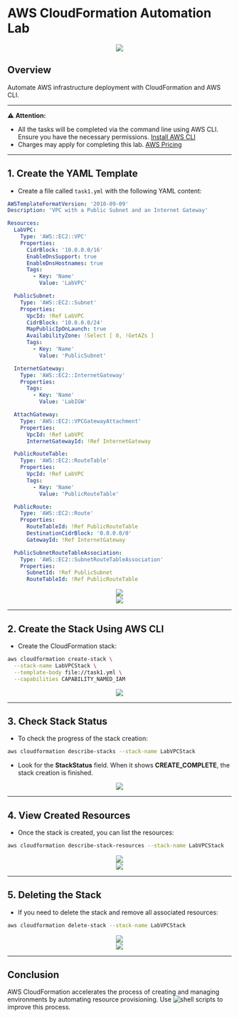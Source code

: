 # AWS CloudFormation Automation Lab

<div align="center">
  <img src="screenshot/initial-template.png" width=""/>
</div>

## Overview
Automate AWS infrastructure deployment with CloudFormation and AWS CLI.

---
⚠️ **Attention:**
- All the tasks will be completed via the command line using AWS CLI. Ensure you have the necessary permissions. [Install AWS CLI](https://docs.aws.amazon.com/cli/latest/userguide/getting-started-install.html)
- Charges may apply for completing this lab. [AWS Pricing](https://aws.amazon.com/pricing/)
---

## 1. Create the YAML Template
- Create a file called `task1.yml` with the following YAML content:
```yaml
AWSTemplateFormatVersion: '2010-09-09'
Description: 'VPC with a Public Subnet and an Internet Gateway'

Resources:
  LabVPC:
    Type: 'AWS::EC2::VPC'
    Properties: 
      CidrBlock: '10.0.0.0/16'
      EnableDnsSupport: true
      EnableDnsHostnames: true
      Tags:
        - Key: 'Name'
          Value: 'LabVPC'

  PublicSubnet:
    Type: 'AWS::EC2::Subnet'
    Properties: 
      VpcId: !Ref LabVPC
      CidrBlock: '10.0.0.0/24'
      MapPublicIpOnLaunch: true
      AvailabilityZone: !Select [ 0, !GetAZs ]
      Tags:
        - Key: 'Name'
          Value: 'PublicSubnet'

  InternetGateway:
    Type: 'AWS::EC2::InternetGateway'
    Properties: 
      Tags:
        - Key: 'Name'
          Value: 'LabIGW'

  AttachGateway:
    Type: 'AWS::EC2::VPCGatewayAttachment'
    Properties: 
      VpcId: !Ref LabVPC
      InternetGatewayId: !Ref InternetGateway

  PublicRouteTable:
    Type: 'AWS::EC2::RouteTable'
    Properties: 
      VpcId: !Ref LabVPC
      Tags:
        - Key: 'Name'
          Value: 'PublicRouteTable'

  PublicRoute:
    Type: 'AWS::EC2::Route'
    Properties: 
      RouteTableId: !Ref PublicRouteTable
      DestinationCidrBlock: '0.0.0.0/0'
      GatewayId: !Ref InternetGateway

  PublicSubnetRouteTableAssociation:
    Type: 'AWS::EC2::SubnetRouteTableAssociation'
    Properties: 
      SubnetId: !Ref PublicSubnet
      RouteTableId: !Ref PublicRouteTable
```

<div align="center">
  <img src="screenshot/1.0.PNG" width=""/>
</div>

<div align="center">
  <img src="screenshot/1.1.PNG" width=""/>
</div>

---
## 2. Create the Stack Using AWS CLI
- Create the CloudFormation stack:
```bash
aws cloudformation create-stack \
  --stack-name LabVPCStack \
  --template-body file://task1.yml \
  --capabilities CAPABILITY_NAMED_IAM  
```


<div align="center">
  <img src="screenshot/2.PNG" width=""/>
</div>

---
## 3. Check Stack Status
- To check the progress of the stack creation:
```bash
aws cloudformation describe-stacks --stack-name LabVPCStack
```
- Look for the **StackStatus** field. When it shows **CREATE_COMPLETE**, the stack creation is finished.


<div align="center">
  <img src="screenshot/3.PNG" width=""/>
</div>

---
## 4. View Created Resources
- Once the stack is created, you can list the resources:
```bash
aws cloudformation describe-stack-resources --stack-name LabVPCStack
```


<div align="center">
  <img src="screenshot/4.0.PNG" width=""/>
</div>


<div align="center">
  <img src="screenshot/4.1.PNG" width=""/>
</div>

---
## 5. Deleting the Stack
- If you need to delete the stack and remove all associated resources:
```bash
aws cloudformation delete-stack --stack-name LabVPCStack
```

<div align="center">
  <img src="screenshot/5.PNG" width=""/>
</div>


<div align="center">
  <img src="screenshot/5.1.PNG" width=""/>
</div>

---

## Conclusion
AWS CloudFormation accelerates the process of creating and managing environments by automating resource provisioning.
Use ![shell scripts](/scripts) to improve this process.
